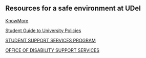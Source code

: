 ## Resources for a safe environment at UDel

[KnowMore](https://sites.udel.edu/sexualmisconduct/)

[Student Guide to University Policies](http://www1.udel.edu/stuguide/18-19/index.html)

[STUDENT SUPPORT SERVICES PROGRAM](https://sssp.ae.udel.edu/)

[OFFICE OF DISABILITY SUPPORT SERVICES](https://sites.udel.edu/dss/)
